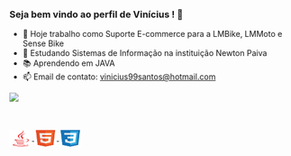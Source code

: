 ### Seja bem vindo ao perfil de Vinícius ! 👋

- 🔭 Hoje trabalho como Suporte E-commerce para a LMBike, LMMoto e Sense Bike 
- 📖 Estudando Sistemas de Informação na instituição Newton Paiva
- 📚 Aprendendo em JAVA
- 📫 Email de contato: vinicius99santos@hotmail.com

 <div>
  <a href="https://github.com/viniiciusmaia1">
  <img height="180em" src="https://github-readme-stats.vercel.app/api?username=viniiciusmaia1&show_icons=true&theme=github_dark&include_all_commits=true&count_private=true"/>
</div>
 
##

<div style="display: inline_block"><br>
  <img align="center" alt="Vini-Java" height="30" width="40" src="https://raw.githubusercontent.com/devicons/devicon/master/icons/java/java-plain.svg">
  <img align="center" alt="Vini-HTML" height="30" width="40" src="https://raw.githubusercontent.com/devicons/devicon/master/icons/html5/html5-original.svg">
  <img align="center" alt="Vini-CSS" height="30" width="40" src="https://raw.githubusercontent.com/devicons/devicon/master/icons/css3/css3-original.svg">
</div>
